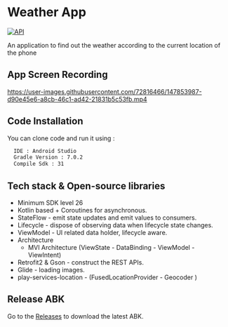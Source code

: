 # Weather App

[![API](https://img.shields.io/badge/API-26%2B-brightgreen.svg?style=flat)](https://android-arsenal.com/api?level=26)

An application to find out the weather according to the current location of the phone
## App Screen Recording


https://user-images.githubusercontent.com/72816466/147853987-d90e45e6-a8cb-46c1-ad42-21831b5c53fb.mp4


## Code Installation

You can clone code and run it using : 

```bash
  IDE : Android Studio
  Gradle Version : 7.0.2
  Compile Sdk : 31
```

## Tech stack & Open-source libraries

- Minimum SDK level 26
- Kotlin based + Coroutines for asynchronous.
- StateFlow  - emit state updates and emit values to consumers.
- Lifecycle - dispose of observing data when lifecycle state changes.
- ViewModel - UI related data holder, lifecycle aware.
- Architecture
  - MVI Architecture (ViewState - DataBinding - ViewModel - ViewIntent)
- Retrofit2 & Gson - construct the REST APIs.
- Glide - loading images.
- play-services-location - (FusedLocationProvider - Geocoder )
## Release ABK
Go to the [Releases](https://github.com/hebaelsaid912/WeatherApp/tree/main/app/release) to download the latest ABK.

